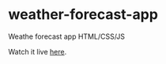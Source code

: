 # weather-forecast-app
 Weathe forecast app HTML/CSS/JS

Watch it live [here](https://dasilvamatheusp.github.io/weather-forecast-app/).

